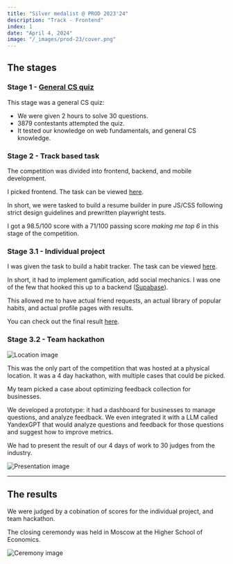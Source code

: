 ```yaml
---
title: "Silver medalist @ PROD 2023'24"
description: "Track - Frontend"
index: 1
date: "April 4, 2024"
image: "/_images/prod-23/cover.png"
---
```


## The stages

### Stage 1 - [General CS quiz](https://vk.com/wall-223720604_61)

This stage was a general CS quiz:
- We were given 2 hours to solve 30 questions.
- 3879 contestants attempted the quiz.
- It tested our knowledge on web fundamentals, and general CS knowledge.

### Stage 2 - Track based task

The competition was divided into frontend, backend, and mobile development.

I picked frontend. The task can be viewed [here](https://github.com/Central-University-IT/test-frontend).

In short, we were tasked to build a resume builder in pure JS/CSS following strict design guidelines and prewritten playwright tests.

I got a 98.5/100 score with a 71/100 passing score *making me top 6* in this stage of the competition.

### Stage 3.1 - Individual project

I was given the task to build a habit tracker. The task can be viewed [here](https://centraluniversity.notion.site/Frontend-71498a423396498ea874cd9cd7c48bd0).

In short, it had to implement gamification, add social mechanics. I was one of the few that hooked this up to a backend ([Supabase](https://supabase.com/)).

This allowed me to have actual friend requests, an actual library of popular habits, and actual profile pages with results.

You can check out the final result [here](https://github.com/Central-University-IT-prod/public-frontend-paranoidPhantom).

### Stage 3.2 - Team hackathon

![Location image](/_images/prod-23/location.png)

This was the only part of the competition that was hosted at a physical location. It was a 4 day hackathon, with multiple cases that could be picked.

My team picked a case about optimizing feedback collection for businesses.

We developed a prototype: it had a dashboard for businesses to manage questions, and analyze feedback. We even integrated it with a LLM called YandexGPT that would analyze questions and feedback for those questions and suggest how to improve metrics.


We had to present the result of our 4 days of work to 30 judges from the industry.

![Presentation image](/_images/prod-23/presentation.png)

---

## The results

We were judged by a cobination of scores for the individual project, and team hackathon.

The closing ceremondy was held in Moscow at the Higher School of Economics.

![Ceremony image](/_images/prod-23/ceremony.png)